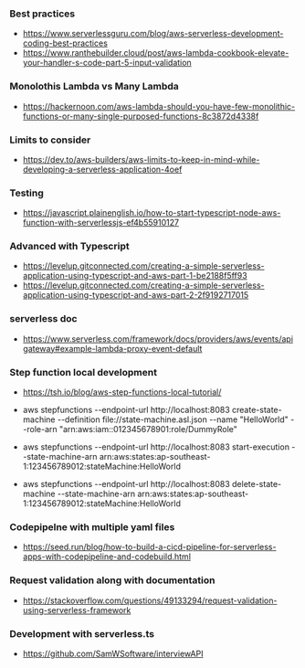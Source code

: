 ### Best practices
- https://www.serverlessguru.com/blog/aws-serverless-development-coding-best-practices
- https://www.ranthebuilder.cloud/post/aws-lambda-cookbook-elevate-your-handler-s-code-part-5-input-validation

### Monolothis Lambda vs Many Lambda
- https://hackernoon.com/aws-lambda-should-you-have-few-monolithic-functions-or-many-single-purposed-functions-8c3872d4338f

### Limits to consider
- https://dev.to/aws-builders/aws-limits-to-keep-in-mind-while-developing-a-serverless-application-4oef

### Testing
- https://javascript.plainenglish.io/how-to-start-typescript-node-aws-function-with-serverlessjs-ef4b55910127

### Advanced with Typescript
- https://levelup.gitconnected.com/creating-a-simple-serverless-application-using-typescript-and-aws-part-1-be2188f5ff93
- https://levelup.gitconnected.com/creating-a-simple-serverless-application-using-typescript-and-aws-part-2-2f9192717015

### serverless doc
- https://www.serverless.com/framework/docs/providers/aws/events/apigateway#example-lambda-proxy-event-default

### Step function local development
- https://tsh.io/blog/aws-step-functions-local-tutorial/

- aws stepfunctions --endpoint-url http://localhost:8083 create-state-machine --definition file://state-machine.asl.json --name "HelloWorld" --role-arn "arn:aws:iam::012345678901:role/DummyRole"
- aws stepfunctions --endpoint-url http://localhost:8083 start-execution --state-machine-arn arn:aws:states:ap-southeast-1:123456789012:stateMachine:HelloWorld
- aws stepfunctions --endpoint-url http://localhost:8083 delete-state-machine --state-machine-arn arn:aws:states:ap-southeast-1:123456789012:stateMachine:HelloWorld

### Codepipelne with multiple yaml files
- https://seed.run/blog/how-to-build-a-cicd-pipeline-for-serverless-apps-with-codepipeline-and-codebuild.html

### Request validation along with documentation
- https://stackoverflow.com/questions/49133294/request-validation-using-serverless-framework

### Development with serverless.ts
- https://github.com/SamWSoftware/interviewAPI
